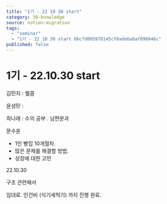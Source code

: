 ```yaml
---
title: "1기 - 22 10 30 start"
category: 30-knowledge
source: notion-migration
tags:
  - "seminar"
  - "1기 - 22 10 30 start 0bc7d005970145cf8ade6a0af098846c"
published: false
---
```


# 1기 - 22.10.30 start

김민지 : 웰콤

윤성민 :

최나래 : 수의 공부 . 남편분과

문수윤

* 1인 빵집 10개월차.
* 많은 문제를 해결할 방법.
* 성장에 대한 고민

22.10.30

구조 관련해서

임대료. 인건비 (식기세척기) 까지 진행 완료.
